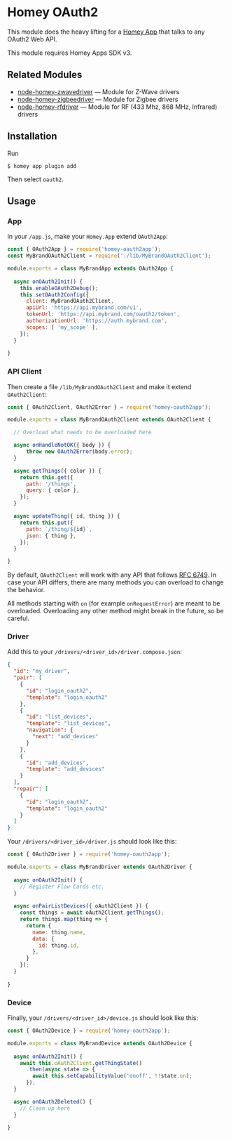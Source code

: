 # Homey OAuth2

This module does the heavy lifting for a [Homey App](https://developer.athom.com) that talks to any OAuth2 Web API.

This module requires Homey Apps SDK v3.

## Related Modules

* [node-homey-zwavedriver](https://github.com/athombv/node-homey-zwavedriver) — Module for Z-Wave drivers
* [node-homey-zigbeedriver](https://github.com/athombv/node-homey-zigbeedriver) — Module for Zigbee drivers
* [node-homey-rfdriver](https://github.com/athombv/node-homey-oauth2app) — Module for RF (433 Mhz, 868 MHz, Infrared) drivers

## Installation

Run 

```
$ homey app plugin add
```

Then select `oauth2`.

## Usage

### App

In your `/app.js`, make your `Homey.App` extend `OAuth2App`:

```javascript
const { OAuth2App } = require('homey-oauth2app');
const MyBrandOAuth2Client = require('./lib/MyBrandOAuth2Client');

module.exports = class MyBrandApp extends OAuth2App {
  
  async onOAuth2Init() {
    this.enableOAuth2Debug();
    this.setOAuth2Config({
      client: MyBrandOAuth2Client,
      apiUrl: 'https://api.mybrand.com/v1',
      tokenUrl: 'https://api.mybrand.com/oauth2/token',
      authorizationUrl: 'https://auth.mybrand.com',
      scopes: [ 'my_scope' ],
    });    
  }
  
}
```

### API Client

Then create a file `/lib/MyBrandOAuth2Client` and make it extend `OAuth2Client`:

```javascript
const { OAuth2Client, OAuth2Error } = require('homey-oauth2app');

module.exports = class MyBrandOAuth2Client extends OAuth2Client {

  // Overload what needs to be overloaded here

  async onHandleNotOK({ body }) {
      throw new OAuth2Error(body.error);
  }

  async getThings({ color }) {
    return this.get({
      path: '/things',
      query: { color },
    });
  }

  async updateThing({ id, thing }) {
    return this.put({
      path: `/thing/${id}`,
      json: { thing },
    });
  }

}
```

By default, `OAuth2Client` will work with any API that follows [RFC 6749](https://tools.ietf.org/html/rfc6749). In case your API differs, there are many methods you can overload to change the behavior.

All methods starting with `on` (for example `onRequestError`) are meant to be overloaded. Overloading any other method might break in the future, so be careful.

### Driver

Add this to your `/drivers/<driver_id>/driver.compose.json`:

```json
{
  "id": "my_driver",
  "pair": [
    {
      "id": "login_oauth2",
      "template": "login_oauth2"
    },
    {
      "id": "list_devices",
      "template": "list_devices",
      "navigation": {
        "next": "add_devices"
      }
    },
    {
      "id": "add_devices",
      "template": "add_devices"
    }
  ],
  "repair": [ 
    {
      "id": "login_oauth2",
      "template": "login_oauth2"
    }
  ]
}
```

Your `/drivers/<driver_id>/driver.js` should look like this:

```javascript
const { OAuth2Driver } = require('homey-oauth2app');

module.exports = class MyBrandDriver extends OAuth2Driver {
  
  async onOAuth2Init() {
    // Register Flow Cards etc.
  }
  
  async onPairListDevices({ oAuth2Client }) {
    const things = await oAuth2Client.getThings();
    return things.map(thing => {
      return {
        name: thing.name,
        data: {
          id: thing.id,
        },
      }
    });
  }
	
}
```

### Device

Finally, your `/drivers/<driver_id>/device.js` should look like this:

```javascript
const { OAuth2Device } = require('homey-oauth2app');

module.exports = class MyBrandDevice extends OAuth2Device {
  
  async onOAuth2Init() {
    await this.oAuth2Client.getThingState()
      .then(async state => {
        await this.setCapabilityValue('onoff', !!state.on);
      });
  }

  async onOAuth2Deleted() {
    // Clean up here
  }
	
}
```
